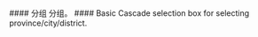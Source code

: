 <cn>
#### 分组
分组。
</cn>

<us>
#### Basic
Cascade selection box for selecting province/city/district.
</us>
